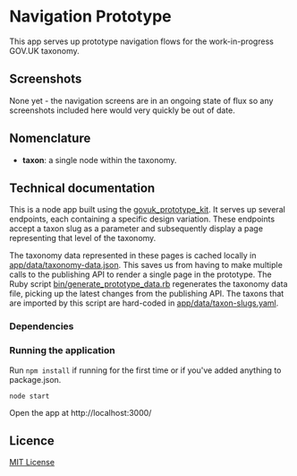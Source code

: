 # Navigation Prototype

This app serves up prototype navigation flows for the work-in-progress GOV.UK
taxonomy.

## Screenshots

None yet - the navigation screens are in an ongoing state of flux so any
screenshots included here would very quickly be out of date.

## Nomenclature

- **taxon**: a single node within the taxonomy.

## Technical documentation

This is a node app built using the
[govuk_prototype_kit](https://github.com/alphagov/govuk_prototype_kit). It
serves up several endpoints, each containing a specific design variation. These
endpoints accept a taxon slug as a parameter and subsequently display a page
representing that level of the taxonomy.

The taxonomy data represented in these pages is cached locally in
[app/data/taxonomy-data.json](app/data/taxonomy-data.json). This saves us from
having to make multiple calls to the publishing API to render a single page in
the prototype. The Ruby script
[bin/generate_prototype_data.rb](bin/generate_prototype_data.rb) regenerates
the taxonomy data file, picking up the latest changes from the publishing API.
The taxons that are imported by this script are hard-coded in
[app/data/taxon-slugs.yaml](app/data/taxon-slugs.yaml).

### Dependencies



### Running the application

Run `npm install` if running for the first time or if you've added anything to
package.json.

`node start`

Open the app at http://localhost:3000/

## Licence

[MIT License](LICENCE)

